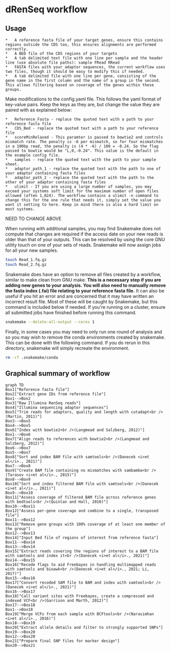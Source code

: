 # dRenSeq workflow

## Usage

    *   A reference fasta file of your target genes, ensure this contains regions outside the CDS too, this ensures alignments are performed correctly.  
    *   A BED file of the CDS regions of your targets  
    *   A tab delimited text file with one line per sample and the header line (use absolute file paths): sample FRead RRead  
    *   FASTA files with your adaptor sequences, the current workflow uses two files, though it should be easy to modify this if needed.  
    *   A tab delimited file with one line per gene, consisting of the gene name in the first column and the name of a group in the second. This allows filtering based on coverage of the genes within these groups.

Make modifications to the config.yaml file.
This follows the yaml format of key-value pairs.
Keep the keys as they are, but change the value they are paired with as explained below:

    *   Reference_Fasta - replace the quoted text with a path to your reference fasta file  
    *   CDS_Bed - replace the quoted text with a path to your reference file  
    *   scoreMinRelaxed - This paramter is passed to bowtie2 and controls mismatch rate. The penalty is -6 per mismatch, so for four mismatches in a 100bp read, the penalty is (4 * -6) / 100 = -0.24. So the flag passed to bowtie would be "L,0,-0.24". This value is the default in the example config file.
    *   samples - replace the quoted text with the path to your sample sheet.
    *   adaptor_path_1 - replace the quoted text with the path to one of your adaptor containing fasta files
    *   adaptor_path_2 - replace the quoted text with the path to the other of your adaptor containing fasta files  
    *   ulimit - If you are using a large number of samples, you may exceed your systems soft limit for the maximum number of open files allowed (often 1,024). The workflow contains a ulimit -n command to change this for the one rule that needs it, simply set the value you want it setting to here. Keep in mind there is also a hard limit on most systems.

NEED TO CHANGE ABOVE

When running with additional samples, you may find Snakemake does not compute that changes are required if the access date on your new reads is older than that of your outputs. This can be resolved by using the core GNU utility touch on one of your sets of reads. Snakemake will now assign jobs for all your new samples.

```bash
touch Read_1.fq.gz
touch Read_2.fq.gz
```

Snakemake does have an option to remove all files created by a workflow, similar to make clean from GNU make. **This is a necessary step if you are adding new genes to your analysis. You will also need to manually remove the fasta index (.fai) file relating to your reference fasta file.** It can also be useful if you hit an error and are concerned that it may have written an incorrect result file. Most of these will be caught by Snakemake, but this command is included below if needed. If you're running on a cluster, ensure all submitted jobs have finished before running this command.

```bash
snakemake --delete-all-output --cores 1
```

Finally, in some cases you may need to only run one round of analysis and so you may wish to remove the conda environments created by snakemake. This can be done with the following command. If you do rerun in this directory, snakemake will simply recreate the environment.

```bash
rm -rf .snakemake/conda
```

## Graphical summary of workflow

```mermaid
graph TD
Box1["Reference fasta file"]
Box2["Extract gene IDs from reference file"]
Box1-->Box2
Box3["Raw Illumina RenSeq reads"]
Box4["Illumina sequencing adaptor sequences"]
Box5["Trim reads for adaptors, quality and length with cutadapt<br />(Martin, 2011)"]
Box3-->Box5
Box4-->Box5
Box6["Index with bowtie2<br />(Langmead and Salzberg, 2012)"]
Box1-->Box6
Box7["Align reads to references with bowtie2<br />(Langmead and Salzberg, 2012)"]
Box6-->Box7
Box5-->Box7
Box8["Sort and index BAM file with samtools<br />(Danecek <i>et al</i>., 2021)"]
Box7-->Box8
Box9["Create BAM file containing no mismatches with sambamba<br />(Tarasov <i>et al</i>., 2015)"]
Box8-->Box9
Box10["Sort and index filtered BAM file with samtools<br />(Danecek <i>et al</i>., 2021)"]
Box9-->Box10
Box11["Assess coverage of filtered BAM file across reference genes with bedtools<br />(Quinlan and Hall, 2010)"]
Box10-->Box11
Box12["Assess per-gene coverage and combine to a single, transposed file"]
Box11-->Box12
Box13["Remove gene groups with 100% coverage of at least one member of the group"]
Box12-->Box13
Box14["Input Bed file of regions of interest from reference fasta"]
Box11-->Box14
Box13-->Box14
Box15["Extract reads covering the regions of interest to a BAM file with samtools and index it<br />(Danecek <i>et al</i>., 2021)"]
Box14-->Box15
Box16["Recode flags to aid Freebayes in handling multimapped reads with samtools and bioawk<br />(Danecek <i>et al</i>., 2021; Li, 2017)"]
Box15-->Box16
Box17["Convert recoded SAM file to BAM and index with samtools<br />(Danecek <i>et al</i>., 2021)"]
Box16-->Box17
Box18["Call variant sites with Freebayes, create a compressed and indexed VCF<br />(Garrison and Marth, 2012)"]
Box17-->Box18
Box1-->Box18
Box19["Merge VCFs from each sample with BCFtools<br />(Narasimhan <i>et al</i>., 2016)"]
Box18-->Box19
Box20["Extract allele details and filter to strongly supported SNPs"]
Box19-->Box20
Box12-->Box20
Box21["Prepare final SNP files for marker design"]
Box20-->Box21
```
